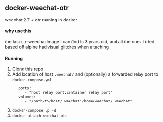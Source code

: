 ## docker-weechat-otr
weechat 2.7 + otr running in docker
#### why use this
the last otr-weechat image i can find is 3 years old, and all the ones I tried based off alpine had visual glitches when attaching

#### Running
1. Clone this repo
2. Add location of host `.weechat/` and (optionally) a forwarded relay port to `docker-compose.yml` 
```
      ports:
         - "host relay port:container relay port"
      volumes:
         - "/path/to/host/.weechat:/home/weechat/.weechat"

```
3. `docker-compose up -d` 
4. `docker attach weechat-otr`
